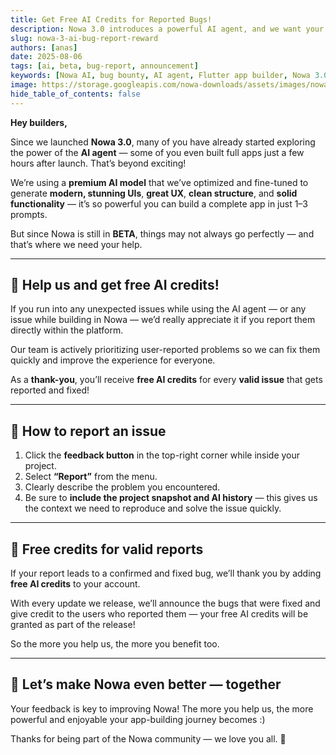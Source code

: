 ```yaml
---
title: Get Free AI Credits for Reported Bugs!
description: Nowa 3.0 introduces a powerful AI agent, and we want your help to improve it during BETA. Report valid bugs and get rewarded with free AI credits!
slug: nowa-3-ai-bug-report-reward
authors: [anas]
date: 2025-08-06
tags: [ai, beta, bug-report, announcement]
keywords: [Nowa AI, bug bounty, AI agent, Flutter app builder, Nowa 3.0, beta testing, feedback, rewards]
image: https://storage.googleapis.com/nowa-downloads/assets/images/nowa-3.0-ai-feedback-banner.png
hide_table_of_contents: false
---
```



**Hey builders,**

Since we launched **Nowa 3.0**, many of you have already started exploring the power of the **AI agent** — some of you even built full apps just a few hours after launch. That’s beyond exciting!

We’re using a **premium AI model** that we’ve optimized and fine-tuned to generate **modern, stunning UIs**, **great UX**, **clean structure**, and **solid functionality** — it’s so powerful you can build a complete app in just 1–3 prompts.

But since Nowa is still in **BETA**, things may not always go perfectly — and that’s where we need your help.

---

## 🐛 Help us and get free AI credits!

If you run into any unexpected issues while using the AI agent — or any issue while building in Nowa — we’d really appreciate it if you report them directly within the platform.

Our team is actively prioritizing user-reported problems so we can fix them quickly and improve the experience for everyone.

As a **thank-you**, you’ll receive **free AI credits** for every **valid issue** that gets reported and fixed!

---

## 📣 How to report an issue

1. Click the **feedback button** in the top-right corner while inside your project.
2. Select **“Report”** from the menu.
3. Clearly describe the problem you encountered.
4. Be sure to **include the project snapshot and AI history** — this gives us the context we need to reproduce and solve the issue quickly.

---

## 🎁 Free credits for valid reports

If your report leads to a confirmed and fixed bug, we’ll thank you by adding **free AI credits** to your account.

With every update we release, we’ll announce the bugs that were fixed and give credit to the users who reported them — your free AI credits will be granted as part of the release!

So the more you help us, the more you benefit too.

---

## 🤝 Let’s make Nowa even better — together

Your feedback is key to improving Nowa! The more you help us, the more powerful and enjoyable your app-building journey becomes :)

Thanks for being part of the Nowa community — we love you all. 💙
